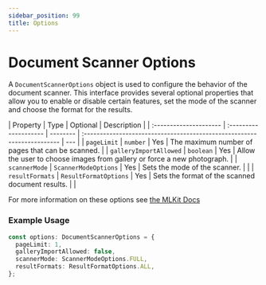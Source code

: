 ```yaml
---
sidebar_position: 99
title: Options
---
```


# Document Scanner Options

A `DocumentScannerOptions` object is used to configure the behavior of the document scanner. This interface provides several optional properties that allow you to enable or disable certain features, set the mode of the scanner and choose the format for the results.

| Property               | Type                  | Optional | Description                                                             |
| :--------------------- | :-------------------- | -------- | :---------------------------------------------------------------------- | --- |
| `pageLimit`            | `number`              | Yes      | The maximum number of pages that can be scanned.                        |
| `galleryImportAllowed` | `boolean`             | Yes      | Allow the user to choose images from gallery or force a new photograph. |
| `scannerMode`          | `ScannerModeOptions`  | Yes      | Sets the mode of the scanner.                                           |     |
| `resultFormats`        | `ResultFormatOptions` | Yes      | Sets the format of the scanned document results.                        |     |

For more information on these options
see [the MLKit Docs](https://developers.google.com/ml-kit/vision/object-detection/ios#1.-configure-the-object-detector)

### Example Usage

```ts
const options: DocumentScannerOptions = {
  pageLimit: 1,
  galleryImportAllowed: false,
  scannerMode: ScannerModeOptions.FULL,
  resultFormats: ResultFormatOptions.ALL,
};
```
